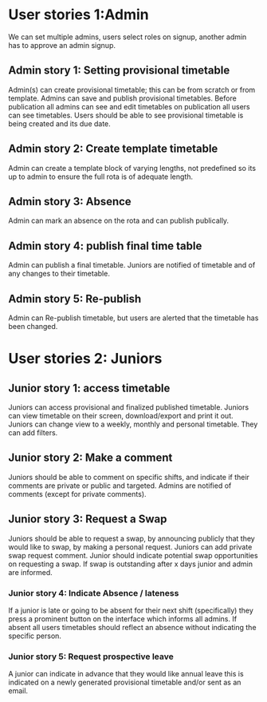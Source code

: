 # User stories 1:Admin
We can set multiple admins, users select roles on signup, another admin has to approve an admin signup.

## Admin story 1: Setting provisional timetable
Admin(s) can create provisional timetable; this can be from scratch or from template. Admins can save and publish provisional timetables. Before publication all admins can see and edit timetables on publication all users can see timetables. Users should be able to see provisional timetable is being created and its due date.

## Admin story 2: Create template timetable
Admin can create a template block of varying lengths, not predefined so its up to admin to ensure the full rota is of adequate length.

## Admin story 3: Absence
Admin can mark an absence on the rota and can publish publically.
## Admin story 4: publish final time table
Admin can publish a final timetable. Juniors are notified of timetable and of any changes to their timetable.
## Admin story 5: Re-publish
Admin can Re-publish timetable, but users are alerted that the timetable has been changed.
# User stories 2: Juniors

## Junior story 1: access timetable
Juniors can access provisional and finalized published timetable. Juniors can view timetable on their screen, download/export and print it out. Juniors can change view to a weekly, monthly and personal timetable. They can add filters.

## Junior story 2: Make a comment
Juniors should be able to comment on specific shifts, and indicate if their comments are private or public and targeted. Admins are notified of comments (except for private comments).

## Junior story 3: Request a Swap
Juniors should be able to request a swap, by announcing publicly that they would like to swap, by making a personal request. Juniors can add private swap request comment. Junior should indicate potential swap opportunities on requesting a swap. If swap is outstanding after x days junior and admin are informed.

### Junior story 4: Indicate Absence / lateness
If a junior is late or going to be absent for their next shift (specifically) they press a prominent button on the interface which informs all admins. If absent all users timetables should reflect an absence without indicating the specific person.
### Junior story 5: Request prospective leave
A junior can indicate in advance that they would like annual leave this is indicated on a newly generated provisional timetable and/or sent as an email.
